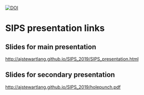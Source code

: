 [![DOI](https://zenodo.org/badge/191972054.svg)](https://zenodo.org/badge/latestdoi/191972054)

# SIPS presentation links

## Slides for main presentation
http://ajstewartlang.github.io/SIPS_2019/SIPS_presentation.html

## Slides for secondary presentation
http://ajstewartlang.github.io/SIPS_2019/holepunch.pdf
